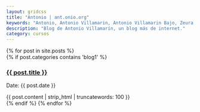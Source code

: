 ```yaml
---
layout: gridcss
title: "Antonio | ant.onio.org"
keywords: "Antonio, Antonio Villamarin, Antonio Villamarin Bajo, Zeura, Zeura Netowrk"
description: "Blog de Antonio Villamarín, un blog más de internet."
category: cursos
---
```

{% for post in site.posts %}      
  {% if post.categories contains 'blog1' %}
	<div class="post">
		<h3 class="title"><a href="{{ post.url }}">{{ post.title }}</a></h3>
		<p class="meta">Date: {{ post.date }}</p>
		<div class="entry">
			{{ post.content | strip_html | truncatewords: 100 }}
		</div>
	</div>
  {% endif %}
{% endfor %}